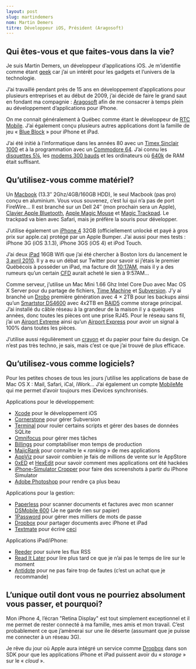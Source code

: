 ```yaml
---
layout: post
slug: martindemers
nom: Martin Demers
titre: Développeur iOS, Président (Aragosoft)
---
```


## Qui êtes-vous et que faites-vous dans la vie?

Je suis Martin Demers, un développeur d’applications iOS. Je m’identifie comme étant [geek](http://fr.wikipedia.org/wiki/Geek) car j’ai un intérêt pour les gadgets et l’univers de la technologie.

J’ai travaillé pendant près de 15 ans en développement d’applications pour plusieurs entreprises et au début de 2009, j’ai décidé de faire le grand saut en fondant ma compagnie : [Aragosoft](http://www.aragosoft.com) afin de me consacrer à temps plein au développement d’applications pour iPhone.

On me connait généralement à Québec comme étant le développeur de [RTC Mobile](http://aragosoft.com/1/rtcmobile.html). J’ai également conçu plusieurs autres applications dont la famille de jeu « [Blue Block](http://aragosoft.com/1/blueblockipad.html) » pour iPhone et iPad.

J’ai été initié à l’informatique dans les années 80 avec un [Timex Sinclair 1000](http://en.wikipedia.org/wiki/Timex_Sinclair_1000) et à la programmation avec un [Commodore 64](http://en.wikipedia.org/wiki/Commodore_64). J’ai connu les [disquettes 5¼](http://en.wikipedia.org/wiki/File:Floppy_disk_5.25_inch.JPG), les [modems 300 bauds](http://en.wikipedia.org/wiki/File:CommodoreVICModem.jpg) et les ordinateurs où [640k](http://en.wikipedia.org/wiki/Conventional_memory) de RAM était suffisant.

## Qu’utilisez-vous comme matériel?

Un [Macbook](http://apple-history.com/?model=mb_late_08) (13.3″ 2Ghz/4GB/160GB HDD), le seul Macbook (pas pro) conçu en aluminium. Vous vous souvenez, c’est lui qui n’a pas de port FireWire… Il est branché sur un Dell 24″ (mon prochain sera un Apple), [Clavier Apple Bluetooth](http://www.apple.com/ca/keyboard), [Apple Magic Mouse](http://www.apple.com/ca/magicmouse) et [Magic Trackpad](http://www.apple.com/ca/magictrackpad). Le trackpad va bien avec Safari, mais je préfère la souris pour développer.

J’utilise également un [iPhone 4](http://www.apple.com/ca/iphone) 32GB (officiellement unlocké et payé à gros prix sur apple.ca) protégé par un Apple Bumper. J’ai aussi pour mes tests : iPhone 3G (iOS 3.1.3), iPhone 3GS (iOS 4) et iPod Touch.

J’ai deux [iPad](http://www.apple.com/ca/ipad/) 16GB Wifi que j’ai été chercher à Boston lors du lancement le [3 avril 2010](http://yfrog.com/b9i2dj). Il y a eu un débat sur Twitter pour savoir si j’étais le premier Québécois à posséder un iPad, ma facture dit [10:17AM](http://yfrog.com/4wvkkj), mais il y a des rumeurs qu’un certain [CFD](http://carlfredericdecelles.utilise.ca) aurait acheté le sien à 9:57AM...

Comme serveur, j’utilise un Mac Mini 1.66 Ghz Intel Core Duo avec Mac OS X Server pour du partage de fichiers, [Time Machine](http://www.apple.com/macosx/what-is-macosx/time-machine.html) et [Subversion](http://subversion.apache.org). J’y ai branché un [Drobo](http://www.drobo.com) première génération avec 4 × 2TB pour les backups ainsi qu’un [Smartstor DS4600](http://www.promise.com/storage/raid_series.aspx?region=en-US&m=159&rsn1=3&rsn3=6) avec 4x2TB en [RAID5](http://fr.wikipedia.org/wiki/Raid5) comme storage principal.
J’ai installé du câble réseau à la grandeur de la maison il y a quelques années, donc toutes les pièces ont une prise RJ45. Pour le réseau sans fil, j’ai un [Airport Extreme](http://www.apple.com/ca/airportextreme) ainsi qu’un [Airport Express](http://www.apple.com/ca/airportexpress) pour avoir un signal à 100% dans toutes les pièces.

J’utilise aussi régulièrement un [crayon](http://fr.wikipedia.org/wiki/Crayon) et du papier pour faire du design. Ce n’est pas très techno, je sais, mais c’est ce que j’ai trouvé de plus efficace.

## Qu’utilisez-vous comme logiciels?

Pour les petites choses de tous les jours j’utilise les applications de base de Mac OS X : Mail, Safari, iCal, iWork… J’ai également un compte [MobileMe](http://www.apple.com/ca/mobileme) qui me permet d’avoir toujours mes iDevices synchronisés.

Applications pour le développement:

- [Xcode](http://developer.apple.com/tools/xcode) pour le développement iOS
- [Cornerstone](http://www.zennaware.com) pour gérer Subversion
- [Terminal](http://en.wikipedia.org/wiki/Apple_Terminal) pour rouler certains scripts et gérer des bases de données SQLite
- [Omnifocus](http://www.omnigroup.com/products/omnifocus) pour gérer mes tâches
- [Billings](http://www.marketcircle.com/billings) pour comptabiliser mon temps de production
- [MajicRank](http://majicjungle.com/majicrank.html) pour connaitre le « *ranking* » de mes applications
- [AppViz](http://www.ideaswarm.com/products/appviz) pour savoir combien je fais de millions de vente sur le AppStore
- [0xED](http://www.suavetech.com/0xed/0xed.html) et [HexEdit](http://hexedit.sourceforge.net) pour savoir comment mes applications ont été hackées
- [iPhone-Simulator Cropper](http://www.curioustimes.de/iphonesimulatorcropper) pour faire des screenshots à partir du iPhone Simulator
- [Adobe Photoshop](http://www.photoshop.com) pour rendre ça plus beau

Applications pour la gestion:

- [Paperless](http://www.marinersoftware.com/products/paperless) pour scanner documents et factures avec mon scanner [DSMobile 600](http://www.brother-usa.com/Mobile/DSMobile600.aspx) (Je ne garde rien sur papier)
- [1Password](http://agilewebsolutions.com/products/1Password) pour gérer mes milliers de mots de passe
- [Dropbox](https://www.dropbox.com) pour partager documents avec iPhone et iPad
- [Textmate](http://en.wikipedia.org/wiki/TextMate) pour écrire [ceci](http://martindemers.utilise.ca) 

Applications iPad/iPhone:

- [Reeder](http://reederapp.com) pour suivre les flux RSS
- [Read It Later](http://readitlaterlist.com) pour lire plus tard ce que je n’ai pas le temps de lire sur le moment
- [Antidote](http://www.druide.com/antidote.html) pour ne pas faire trop de fautes (c’est un achat que je recommande)

## L’unique outil dont vous ne pourriez absolument vous passer, et pourquoi?

Mon iPhone 4, l’écran "Retina Display" est tout simplement exceptionnel et il me permet de rester connecté à ma famille, mes amis et mon travail. C’est probablement ce que j’amènerai sur une ile déserte (assumant que je puisse me connecter à un réseau 3G).

Je rêve du jour où Apple aura intégré un service comme [Dropbox](http://dropbox.com) dans son SDK pour que les applications iPhone et iPad puissent avoir du « *storage* » sur le « *cloud* ».
